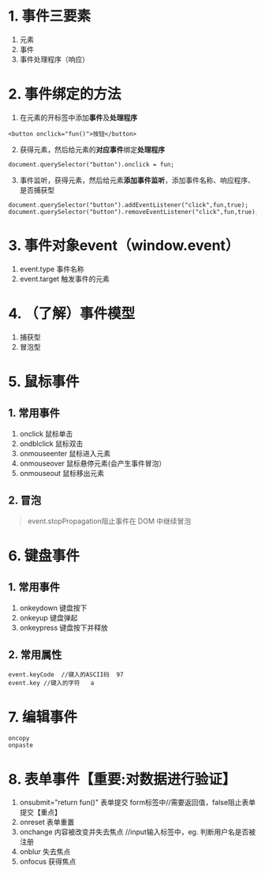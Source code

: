 # 1. 事件三要素
1. 元素
2. 事件
3. 事件处理程序（响应）
# 2. 事件绑定的方法
1. 在元素的开标签中添加**事件**及**处理程序**
```
<button onclick="fun()">按钮</button>
```
2. 获得元素，然后给元素的**对应事件**绑定**处理程序**
```
document.querySelector("button").onclick = fun;
```
3. 事件监听，获得元素，然后给元素**添加事件监听**，添加事件名称、响应程序、是否捕获型
```
document.querySelector("button").addEventListener("click",fun,true);
document.querySelector("button").removeEventListener("click",fun,true);
```
# 3. 事件对象event（window.event）
1. event.type 事件名称
2. event.target 触发事件的元素
# 4. （了解）事件模型
1. 捕获型
2. 冒泡型
# 5. 鼠标事件
## 1. 常用事件
1. onclick	鼠标单击
2. ondblclick	鼠标双击
3. onmouseenter	鼠标进入元素
4. onmouseover	鼠标悬停元素(会产生事件冒泡）
5. onmouseout	鼠标移出元素
## 2. 冒泡
> event.stopPropagation阻止事件在 DOM 中继续冒泡
# 6. 键盘事件
## 1. 常用事件
1. onkeydown	键盘按下
2. onkeyup	键盘弹起
3. onkeypress	键盘按下并释放
## 2. 常用属性
```
event.keyCode  //键入的ASCII码  97
event.key //键入的字符   a
```
# 7. 编辑事件
```
oncopy
onpaste
```
# 8. 表单事件【重要:对数据进行验证】
1. onsubmit="return fun()"	表单提交 form标签中//需要返回值，false阻止表单提交【重点】
2. onreset	表单重置
3. onchange	内容被改变并失去焦点 //input输入标签中，eg. 判断用户名是否被注册
4. onblur	失去焦点
5. onfocus	获得焦点
